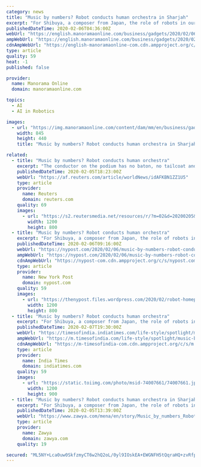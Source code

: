 ```yaml
---
category: news
title: "Music by numbers? Robot conducts human orchestra in Sharjah"
excerpt: "For Shibuya, a composer from Japan, the role of robots in our everyday lives may well be increasing, but it is up to us to decide how artificial intelligence might add to the human experience, and humans and androids create art together. \"This work is a metaphor of the relations between humans and technology. Sometimes the android will get ..."
publishedDateTime: 2020-02-06T04:36:00Z
webUrl: "https://english.manoramaonline.com/business/gadgets/2020/02/06/music-by-numbers-robot-conducts-human-orchestra.html"
ampWebUrl: "https://english.manoramaonline.com/business/gadgets/2020/02/06/music-by-numbers-robot-conducts-human-orchestra.amp.html"
cdnAmpWebUrl: "https://english-manoramaonline-com.cdn.ampproject.org/c/s/english.manoramaonline.com/business/gadgets/2020/02/06/music-by-numbers-robot-conducts-human-orchestra.amp.html"
type: article
quality: 59
heat: -1
published: false

provider:
  name: Manorama Online
  domain: manoramaonline.com

topics:
  - AI
  - AI in Robotics

images:
  - url: "https://img.manoramaonline.com/content/dam/mm/en/business/gadgets/images/2020/2/6/humanoid-music2.jpg"
    width: 845
    height: 440
    title: "Music by numbers? Robot conducts human orchestra in Sharjah"

related:
  - title: "Music by numbers? Robot conducts human orchestra"
    excerpt: "The conductor on the podium has no baton, no tailcoat and no musical score, but Android Alter 3 is kicking up a storm as it guides a symphony orchestra’s players through their paces. The robot has a humanoid face,"
    publishedDateTime: 2020-02-05T18:23:00Z
    webUrl: "https://af.reuters.com/article/worldNews/idAFKBN1ZZ1U5"
    type: article
    provider:
      name: Reuters
      domain: reuters.com
    quality: 69
    images:
      - url: "https://s2.reutersmedia.net/resources/r/?m=02&d=20200205&t=2&i=1486174307&w=1200&r=LYNXMPEG1419I"
        width: 1200
        height: 800
  - title: "Music by numbers? Robot conducts human orchestra"
    excerpt: "For Shibuya, a composer from Japan, the role of robots in our everyday lives may well be increasing, but it is up to us to decide how artificial intelligence might add to the human experience, and humans and androids create art together. “This work is a metaphor of the relations between humans and technology. Sometimes the android will get ..."
    publishedDateTime: 2020-02-06T09:16:00Z
    webUrl: "https://nypost.com/2020/02/06/music-by-numbers-robot-conducts-human-orchestra/"
    ampWebUrl: "https://nypost.com/2020/02/06/music-by-numbers-robot-conducts-human-orchestra/amp/"
    cdnAmpWebUrl: "https://nypost-com.cdn.ampproject.org/c/s/nypost.com/2020/02/06/music-by-numbers-robot-conducts-human-orchestra/amp/"
    type: article
    provider:
      name: New York Post
      domain: nypost.com
    quality: 59
    images:
      - url: "https://thenypost.files.wordpress.com/2020/02/robot-homepage.jpg?quality=90&strip=all&w=1200"
        width: 1200
        height: 800
  - title: "Music by numbers? Robot conducts human orchestra"
    excerpt: "For Shibuya, a composer from Japan, the role of robots in our everyday lives may well be increasing, but it is up to us to decide how artificial intelligence might add to the human experience, and humans and androids create art together. “This work is a metaphor of the relations between humans and technology. Sometimes the android will get ..."
    publishedDateTime: 2020-02-07T19:30:00Z
    webUrl: "https://timesofindia.indiatimes.com/life-style/spotlight/music-by-numbers-robot-conducts-human-orchestra/articleshow/74007683.cms"
    ampWebUrl: "https://m.timesofindia.com/life-style/spotlight/music-by-numbers-robot-conducts-human-orchestra/amp_articleshow/74007683.cms"
    cdnAmpWebUrl: "https://m-timesofindia-com.cdn.ampproject.org/c/s/m.timesofindia.com/life-style/spotlight/music-by-numbers-robot-conducts-human-orchestra/amp_articleshow/74007683.cms"
    type: article
    provider:
      name: India Times
      domain: indiatimes.com
    quality: 59
    images:
      - url: "https://static.toiimg.com/photo/msid-74007661/74007661.jpg"
        width: 1200
        height: 900
  - title: "Music by numbers? Robot conducts human orchestra in Sharjah"
    excerpt: "For Shibuya, a composer from Japan, the role of robots in our everyday lives may well be increasing, but it is up to us to decide how artificial intelligence might add to the human experience, and humans and androids create art together. \"This work is a metaphor of the relations between humans and technology. Sometimes the android will get ..."
    publishedDateTime: 2020-02-05T13:39:00Z
    webUrl: "https://www.zawya.com/mena/en/story/Music_by_numbers_Robot_conducts_human_orchestra_in_Sharjah-TR20200205nL8N2A54ITX1/"
    type: article
    provider:
      name: Zawya
      domain: zawya.com
    quality: 19

secured: "ML5NY+Lca0uw0SkfzmyCT6w2hQ2oL/0yl9IOskEA+EWGNFH5tQqraHQ+zvRfppewd9Ce/Rg53a4lpZeQH3gB3kIc0f+5ey6O1vbcsALRIdaepyWp2ri0JuLjroGRyuviT2e5raV7gufZ2yWo9R/sPxO+sHYndVKUyPKcEeqREt+Rv5/Xkru5ESDF1wijOyd7lkpTNx8LSyAPvjiqDpSfdfGqx3ISxBuLybLzaAFfNkAR3VWKMjntg7NfWyru14AaFYUp075/6qSP90crQS9BSCgGLpOJ3OCphzmKEacSoLQWytlQQg+0U1KrDUessJjF5VfE2m1cPoYdAVfU02hSLSurfbVKHhnOIq/wyoai/1c/GB5GXb8uY1MP9QcP5oymUSe9ViQVKmM9pCrmhv9/lxcObgBncWFR2h4GyPozFpXYv0ohJrysmosJo797v06z4e/nT4q+HRkZnqX1i5UCvr2xIGeWExuSPT5Z7G/ErNc=;fmscazdKjf8SzibHlu9pYQ=="
---
```


